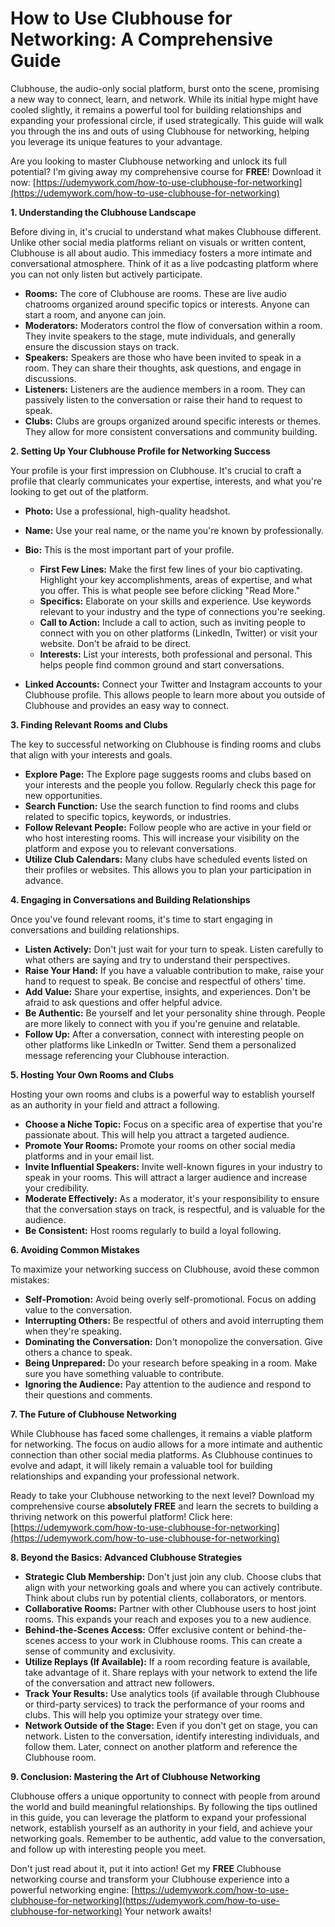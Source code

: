 # How to Use Clubhouse for Networking: A Comprehensive Guide

Clubhouse, the audio-only social platform, burst onto the scene, promising a new way to connect, learn, and network. While its initial hype might have cooled slightly, it remains a powerful tool for building relationships and expanding your professional circle, if used strategically. This guide will walk you through the ins and outs of using Clubhouse for networking, helping you leverage its unique features to your advantage.

Are you looking to master Clubhouse networking and unlock its full potential? I'm giving away my comprehensive course for **FREE**! Download it now: [https://udemywork.com/how-to-use-clubhouse-for-networking](https://udemywork.com/how-to-use-clubhouse-for-networking)

**1. Understanding the Clubhouse Landscape**

Before diving in, it's crucial to understand what makes Clubhouse different. Unlike other social media platforms reliant on visuals or written content, Clubhouse is all about audio. This immediacy fosters a more intimate and conversational atmosphere. Think of it as a live podcasting platform where you can not only listen but actively participate.

*   **Rooms:** The core of Clubhouse are rooms. These are live audio chatrooms organized around specific topics or interests. Anyone can start a room, and anyone can join.
*   **Moderators:** Moderators control the flow of conversation within a room. They invite speakers to the stage, mute individuals, and generally ensure the discussion stays on track.
*   **Speakers:** Speakers are those who have been invited to speak in a room. They can share their thoughts, ask questions, and engage in discussions.
*   **Listeners:** Listeners are the audience members in a room. They can passively listen to the conversation or raise their hand to request to speak.
*   **Clubs:** Clubs are groups organized around specific interests or themes. They allow for more consistent conversations and community building.

**2. Setting Up Your Clubhouse Profile for Networking Success**

Your profile is your first impression on Clubhouse. It's crucial to craft a profile that clearly communicates your expertise, interests, and what you're looking to get out of the platform.

*   **Photo:** Use a professional, high-quality headshot.
*   **Name:** Use your real name, or the name you're known by professionally.
*   **Bio:** This is the most important part of your profile.

    *   **First Few Lines:** Make the first few lines of your bio captivating. Highlight your key accomplishments, areas of expertise, and what you offer. This is what people see before clicking "Read More."
    *   **Specifics:** Elaborate on your skills and experience. Use keywords relevant to your industry and the type of connections you're seeking.
    *   **Call to Action:** Include a call to action, such as inviting people to connect with you on other platforms (LinkedIn, Twitter) or visit your website. Don't be afraid to be direct.
    *   **Interests:** List your interests, both professional and personal. This helps people find common ground and start conversations.
*   **Linked Accounts:** Connect your Twitter and Instagram accounts to your Clubhouse profile. This allows people to learn more about you outside of Clubhouse and provides an easy way to connect.

**3. Finding Relevant Rooms and Clubs**

The key to successful networking on Clubhouse is finding rooms and clubs that align with your interests and goals.

*   **Explore Page:** The Explore page suggests rooms and clubs based on your interests and the people you follow. Regularly check this page for new opportunities.
*   **Search Function:** Use the search function to find rooms and clubs related to specific topics, keywords, or industries.
*   **Follow Relevant People:** Follow people who are active in your field or who host interesting rooms. This will increase your visibility on the platform and expose you to relevant conversations.
*   **Utilize Club Calendars:** Many clubs have scheduled events listed on their profiles or websites. This allows you to plan your participation in advance.

**4. Engaging in Conversations and Building Relationships**

Once you've found relevant rooms, it's time to start engaging in conversations and building relationships.

*   **Listen Actively:** Don't just wait for your turn to speak. Listen carefully to what others are saying and try to understand their perspectives.
*   **Raise Your Hand:** If you have a valuable contribution to make, raise your hand to request to speak. Be concise and respectful of others' time.
*   **Add Value:** Share your expertise, insights, and experiences. Don't be afraid to ask questions and offer helpful advice.
*   **Be Authentic:** Be yourself and let your personality shine through. People are more likely to connect with you if you're genuine and relatable.
*   **Follow Up:** After a conversation, connect with interesting people on other platforms like LinkedIn or Twitter. Send them a personalized message referencing your Clubhouse interaction.

**5. Hosting Your Own Rooms and Clubs**

Hosting your own rooms and clubs is a powerful way to establish yourself as an authority in your field and attract a following.

*   **Choose a Niche Topic:** Focus on a specific area of expertise that you're passionate about. This will help you attract a targeted audience.
*   **Promote Your Rooms:** Promote your rooms on other social media platforms and in your email list.
*   **Invite Influential Speakers:** Invite well-known figures in your industry to speak in your rooms. This will attract a larger audience and increase your credibility.
*   **Moderate Effectively:** As a moderator, it's your responsibility to ensure that the conversation stays on track, is respectful, and is valuable for the audience.
*   **Be Consistent:** Host rooms regularly to build a loyal following.

**6. Avoiding Common Mistakes**

To maximize your networking success on Clubhouse, avoid these common mistakes:

*   **Self-Promotion:** Avoid being overly self-promotional. Focus on adding value to the conversation.
*   **Interrupting Others:** Be respectful of others and avoid interrupting them when they're speaking.
*   **Dominating the Conversation:** Don't monopolize the conversation. Give others a chance to speak.
*   **Being Unprepared:** Do your research before speaking in a room. Make sure you have something valuable to contribute.
*   **Ignoring the Audience:** Pay attention to the audience and respond to their questions and comments.

**7. The Future of Clubhouse Networking**

While Clubhouse has faced some challenges, it remains a viable platform for networking. The focus on audio allows for a more intimate and authentic connection than other social media platforms. As Clubhouse continues to evolve and adapt, it will likely remain a valuable tool for building relationships and expanding your professional network.

Ready to take your Clubhouse networking to the next level? Download my comprehensive course **absolutely FREE** and learn the secrets to building a thriving network on this powerful platform! Click here: [https://udemywork.com/how-to-use-clubhouse-for-networking](https://udemywork.com/how-to-use-clubhouse-for-networking)

**8. Beyond the Basics: Advanced Clubhouse Strategies**

*   **Strategic Club Membership:** Don't just join any club. Choose clubs that align with your networking goals and where you can actively contribute. Think about clubs run by potential clients, collaborators, or mentors.
*   **Collaborative Rooms:** Partner with other Clubhouse users to host joint rooms. This expands your reach and exposes you to a new audience.
*   **Behind-the-Scenes Access:** Offer exclusive content or behind-the-scenes access to your work in Clubhouse rooms. This can create a sense of community and exclusivity.
*   **Utilize Replays (If Available):** If a room recording feature is available, take advantage of it. Share replays with your network to extend the life of the conversation and attract new followers.
*   **Track Your Results:** Use analytics tools (if available through Clubhouse or third-party services) to track the performance of your rooms and clubs. This will help you optimize your strategy over time.
*   **Network Outside of the Stage:** Even if you don't get on stage, you can network. Listen to the conversation, identify interesting individuals, and follow them. Later, connect on another platform and reference the Clubhouse room.

**9. Conclusion: Mastering the Art of Clubhouse Networking**

Clubhouse offers a unique opportunity to connect with people from around the world and build meaningful relationships. By following the tips outlined in this guide, you can leverage the platform to expand your professional network, establish yourself as an authority in your field, and achieve your networking goals. Remember to be authentic, add value to the conversation, and follow up with interesting people you meet.

Don't just read about it, put it into action! Get my **FREE** Clubhouse networking course and transform your Clubhouse experience into a powerful networking engine: [https://udemywork.com/how-to-use-clubhouse-for-networking](https://udemywork.com/how-to-use-clubhouse-for-networking) Your network awaits!
